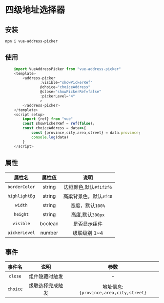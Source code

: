 # 四级地址选择器

## 安装

`npm i vue-address-picker`

## 使用

```javascript
    import VueAddressPicker from "vue-address-picker"
    <template>
        <address-picker  
                :visible="showPickerRef"
                @choice="choiceAddress"
                @close="showPickerRef=false"
                :pickerLevel="4"
                >
        </address-picker>
    </template>
    <script setup>
        import {ref} from "vue"
        const showPickerRef = ref(false);
        const choiceAddress = data=>{
            const {province,city,area,street} = data.province;
            console.log(data)
        }
    </script>
```

## 属性

| 属性名 | 属性值 | 说明 |
| :---: | :---: | :---: |
| `borderColor` | string | 边框颜色,默认`#f1f2f6` |
| `highlightBg` | string | 高粱背景色，默认`#f40` |
| `width` | string | 宽度，默认`100%` |
| `height`| string | 高度,默认`300px`|
| `visible` | boolean | 是否显示组件 |
| `pickerLevel` | number | 级联级别 1~4 |

## 事件

| 事件名 | 说明 | 参数 |
| :---: | :--:| :--: |
| `close` | 组件隐藏时触发 | - |
| `choice` | 级联选择完成触发 | 地址信息:`{province,area,city,street}` |
